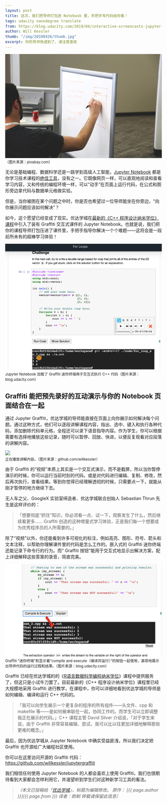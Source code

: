 ```yaml
---
layout: post
title: 这次，我们把导师打包进 Notebook 里，手把手写代码给你看！
tags: udacity nanodegree translate
from: https://blog.udacity.com/2019/04/interactive-screencasts-jupyter-graffiti-c-plus-plus-nanodegree.html
author: Will Kessler
thumb: "/img/20190426/thumb.jpg"
excerpt: 你的导师快递到了，请注意查收
---
```

<img src="/img/20190426/001.jpg"><br><small>
（图片来源：pixabay.com）</small>

无论是基础编程、数据科学还是一路学到高级人工智能，[Jupyter Notebook](https://jupyter.org/) 都是你学习技术课程的[绝佳工具](https://oicebot.github.io/2018/07/14/jupyter-notebook-for-python.html)，没有之一。它既像网页一样，可以直观地阅读和查看学习内容，又和传统的编程环境一样，可以“动手”在页面上运行代码，在公式和图形旁边拿代码与数据单元格做实验。

但是，当你被困在某个问题之中时，你是否也希望过一位导师能坐在你旁边，“向你展示问题应该如何解决”？

如今，这个愿望已经变成了现实。优达学城在[最新的《C++ 程序设计纳米学位》课程](https://cn.udacity.com/course/c-plus-plus-nanodegree--nd213)中引入了装有 Graffiti 交互式课件的 Jupyter Notebook。也就是说，我们把你的课程导师打包压进了课件里，手把手指导你解决一个个难题——这将会是一段前所未有的超棒学习体验！

<img src="/img/20190426/002.png"><br><small>
Jupyter Notebook 加载了 Graffiti 迷你终端用于交互式执行 C++ 代码（图片来源：blog.udacity.com）</small>

## Graffiti 能把预先录好的互动演示与你的 Notebook 页面结合在一起

通过 Jupyter Graffiti，优达学城的导师能直接在页面上向你展示如何解决每个问题。通过这种方式，他们可以逐段讲解课程内容，指出、选中、键入和执行各种代码，添加删除代码单元格，全程还可以录下语音指导内容。作为学生，你可以根据需要有选择地播放这些记录，随时可以暂停、回放、快进，以便反复观看对应段落的讲解内容。

<img src="/img/20190426/003.gif"><br><small>
正在播放讲解内容。（图片来源：github.com/willkessler）</small>

由于 Graffiti 的“视频”本质上其实是一个交互式演示，而不是截屏，所以当你暂停演示的时候，你可以运行当前时刻的代码，或是对代码进行编辑、复制、修改，然后再次执行，查看结果。等到你觉得已经理解透彻的时候，只需要点一下，就能从刚才暂停的地方继续下去。

无人车之父、GoogleX 实验室缔造者、优达学城联合创始人 Sebastian Thrun 先生是这样评价的：

> 「想要彻底“抓住”知识，你必须看一点、试一下，观察发生了什么，然后继续看更多…… Graffiti 创造的这种增量式学习体验，正是我们每一个想要成为优秀程序员的人所需要的。」

除了“视频”以外，你还能看到许多可视化的标注，例如高亮、图形、符号、箭头和文本注释，以帮助你理解课件里的代码是怎么工作的。嵌入式的 Graffiti 迷你终端还能记录下命令行的行为。而“ Graffiti 按钮”能用于交互式地显示出解决方案，配上详细解释这些答案的录音，简直完美。

<img src="/img/20190426/004.png"><br><small>
Graffiti “迷你终端”和显示着“compile and execute（编译并运行）”的按钮一起使用，直观地展示出导师代码的运行过程和结果。（图片来源：blog.udacity.com）</small>

Graffiti 已经在优达学城的的《[R语言数据科学编程纳米学位](https://www.udacity.com/course/programming-for-data-science-nanodegree--nd104)》课程中提供服务了，但这只是小试牛刀罢了。目前最新的《C++ 程序设计纳米学位》课程里已经大规模地采用 Graffiti 进行教学，在课程中，你可以详细地看到优达学城的导师是如何编辑、编译和运行 C++ 代码的。

> 「我可以向学生展示一个更复杂的程序的所有组件——头文件、cpp 和 makefile 等——是如何被串联在一起，协同工作的。而学生可以立即调整我正在展示的代码。」C++ 课程主管 David Silver 介绍说，「对于学生来说，由于 Graffiti 非常容易编辑、尝试，我可以比以往更加详细地解释那些更难的概念。」

最后，因为优达学城从 Jupyter Notebook 中确实受益匪浅，所以我们决定把 Graffiti 也开源给广大编程社区使用。

你可以在这里访问开源的 Graffiti 代码：<https://github.com/willkessler/jupytergraffiti>

我们相信任何使用 Jupyter Notebook 的人都会喜欢上使用 Graffiti，我们也很期待看到大家都会怎样利用它，并渴望听到学生们对这种新学习工具的看法。

> _（本文已投稿给「[优达学城](https://cn.udacity.com)」，标题为编辑修改。 原作： [{{ page.author }}]({{ page.from }}) 译者：欧剃 转载请保留此信息）_